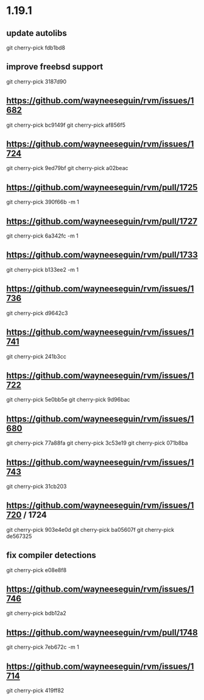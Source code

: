 # 1.19.1

## update autolibs
git cherry-pick fdb1bd8

## improve freebsd support
git cherry-pick 3187d90

## https://github.com/wayneeseguin/rvm/issues/1682
git cherry-pick bc9149f
git cherry-pick af856f5

## https://github.com/wayneeseguin/rvm/issues/1724
git cherry-pick 9ed79bf
git cherry-pick a02beac

## https://github.com/wayneeseguin/rvm/pull/1725
git cherry-pick 390f66b -m 1

## https://github.com/wayneeseguin/rvm/pull/1727
git cherry-pick 6a342fc -m 1

## https://github.com/wayneeseguin/rvm/pull/1733
git cherry-pick b133ee2 -m 1

## https://github.com/wayneeseguin/rvm/issues/1736
git cherry-pick d9642c3

## https://github.com/wayneeseguin/rvm/issues/1741
git cherry-pick 241b3cc

## https://github.com/wayneeseguin/rvm/issues/1722
git cherry-pick 5e0bb5e
git cherry-pick 9d96bac

## https://github.com/wayneeseguin/rvm/issues/1680
git cherry-pick 77a88fa
git cherry-pick 3c53e19
git cherry-pick 071b8ba

## https://github.com/wayneeseguin/rvm/issues/1743
git cherry-pick 31cb203

## https://github.com/wayneeseguin/rvm/issues/1720 / 1724
git cherry-pick 903e4e0d
git cherry-pick ba05607f
git cherry-pick de567325

## fix compiler detections
git cherry-pick e08e8f8

## https://github.com/wayneeseguin/rvm/issues/1746
git cherry-pick bdb12a2

## https://github.com/wayneeseguin/rvm/pull/1748
git cherry-pick 7eb672c -m 1

## https://github.com/wayneeseguin/rvm/issues/1714
git cherry-pick 419ff82
